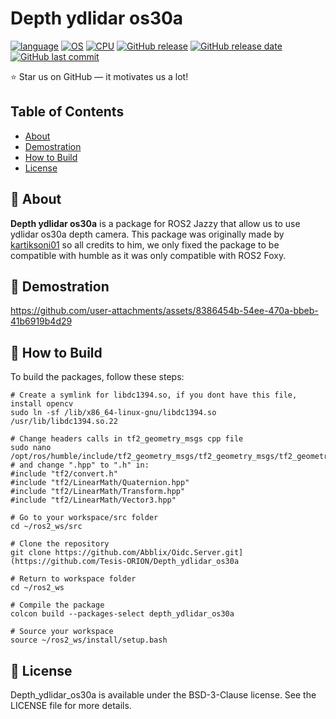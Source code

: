 # Depth ydlidar os30a
[![language](https://img.shields.io/badge/language-c++-239120)](#)
[![OS](https://img.shields.io/badge/OS-Ubuntu_24.04-0078D4)](#)
[![CPU](https://img.shields.io/badge/CPU-x86%2C%20x64%2C%20ARM%2C%20ARM64-FF8C00)](#)
[![GitHub release](https://img.shields.io/badge/release-v1.0.9-4493f8)](#)
[![GitHub release date](https://img.shields.io/badge/release_date-february_2025-96981c)](#)
[![GitHub last commit](https://img.shields.io/badge/last_commit-february_2025-96981c)](#)

⭐ Star us on GitHub — it motivates us a lot!

## Table of Contents
- [About](#-about)
- [Demostration](#-demostration)
- [How to Build](#-how-to-build)
- [License](#-license)

## 🚀 About

**Depth ydlidar os30a** is a package for ROS2 Jazzy that allow us to use ydlidar os30a depth camera. This package was originally made by <a href="https://github.com/kartiksoni01/ydlidar_os30a">kartiksoni01</a> so all credits to him, we only fixed the package to be compatible with humble as it was only compatible with ROS2 Foxy.

## 🎥 Demostration
https://github.com/user-attachments/assets/8386454b-54ee-470a-bbeb-41b6919b4d29



## 📝 How to Build

To build the packages, follow these steps:

```shell
# Create a symlink for libdc1394.so, if you dont have this file, install opencv
sudo ln -sf /lib/x86_64-linux-gnu/libdc1394.so /usr/lib/libdc1394.so.22

# Change headers calls in tf2_geometry_msgs cpp file
sudo nano /opt/ros/humble/include/tf2_geometry_msgs/tf2_geometry_msgs/tf2_geometry_msgs.hpp
# and change ".hpp" to ".h" in:
#include "tf2/convert.h"
#include "tf2/LinearMath/Quaternion.hpp"
#include "tf2/LinearMath/Transform.hpp"
#include "tf2/LinearMath/Vector3.hpp"

# Go to your workspace/src folder
cd ~/ros2_ws/src

# Clone the repository
git clone https://github.com/Abblix/Oidc.Server.git](https://github.com/Tesis-ORION/Depth_ydlidar_os30a

# Return to workspace folder
cd ~/ros2_ws

# Compile the package
colcon build --packages-select depth_ydlidar_os30a

# Source your workspace
source ~/ros2_ws/install/setup.bash

```

## 📃 License

Depth_ydlidar_os30a is available under the BSD-3-Clause license. See the LICENSE file for more details.
